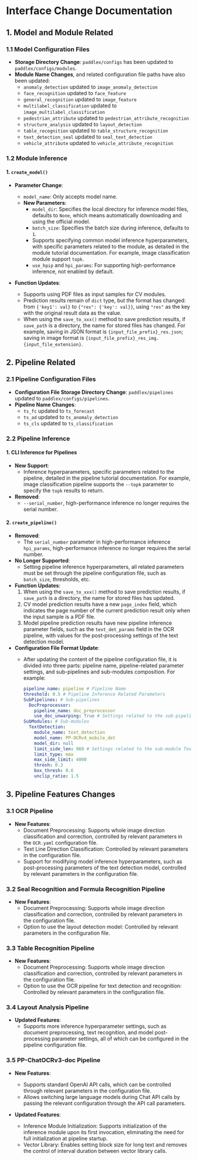 # Interface Change Documentation

## 1. Model and Module Related

### 1.1 Model Configuration Files

- **Storage Directory Change**: `paddlex/configs` has been updated to `paddlex/configs/modules`.
- **Module Name Changes**, and related configuration file paths have also been updated:
  - `anomaly_detection` updated to `image_anomaly_detection`
  - `face_recognition` updated to `face_feature`
  - `general_recognition` updated to `image_feature`
  - `multilabel_classification` updated to `image_multilabel_classification`
  - `pedestrian_attribute` updated to `pedestrian_attribute_recognition`
  - `structure_analysis` updated to `layout_detection`
  - `table_recognition` updated to `table_structure_recognition`
  - `text_detection_seal` updated to `seal_text_detection`
  - `vehicle_attribute` updated to `vehicle_attribute_recognition`

### 1.2 Module Inference

#### 1. `create_model()`

- **Parameter Change**:
  - `model_name`: Only accepts model name.
  - **New Parameters**:
    - `model_dir`: Specifies the local directory for inference model files, defaults to `None`, which means automatically downloading and using the official model.
    - `batch_size`: Specifies the batch size during inference, defaults to `1`.
    - Supports specifying common model inference hyperparameters, with specific parameters related to the module, as detailed in the module tutorial documentation. For example, image classification module support `topk`.
    - `use_hpip` and `hpi_params`: For supporting high-performance inference, not enabled by default.

- **Function Updates**:
  - Supports using PDF files as input samples for CV modules.
  - Prediction results remain of `dict` type, but the format has changed: from `{'key1': val}` to `{"res": {'key': val}}`, using `"res"` as the key with the original result data as the value.
  - When using the `save_to_xxx()` method to save prediction results, if `save_path` is a directory, the name for stored files has changed. For example, saving in JSON format is `{input_file_prefix}_res.json`; saving in image format is `{input_file_prefix}_res_img.{input_file_extension}`.

## 2. Pipeline Related

### 2.1 Pipeline Configuration Files

- **Configuration File Storage Directory Change**: `paddlex/pipelines` updated to `paddlex/configs/pipelines`.
- **Pipeline Name Changes**:
  - `ts_fc` updated to `ts_forecast`
  - `ts_ad` updated to `ts_anomaly_detection`
  - `ts_cls` updated to `ts_classification`

### 2.2 Pipeline Inference

#### 1. CLI Inference for Pipelines

- **New Support**:
  - Inference hyperparameters, specific parameters related to the pipeline, detailed in the pipeline tutorial documentation. For example, image classification pipeline supports the `--topk` parameter to specify the `topk` results to return.
- **Removed**:
  - `--serial_number`, high-performance inference no longer requires the serial number.

#### 2. `create_pipeline()`

- **Removed**:
  - The `serial_number` parameter in high-performance inference `hpi_params`, high-performance inference no longer requires the serial number.
- **No Longer Supported**:
  - Setting pipeline inference hyperparameters, all related parameters must be set through the pipeline configuration file, such as `batch_size`, thresholds, etc.
- **Function Updates**:
  1. When using the `save_to_xxx()` method to save prediction results, if `save_path` is a directory, the name for stored files has updated.
  2. CV model prediction results have a new `page_index` field, which indicates the page number of the current prediction result only when the input sample is a PDF file.
  3. Model pipeline prediction results have new pipeline inference parameter fields, such as the `text_det_params` field in the OCR pipeline, with values for the post-processing settings of the text detection model.
- **Configuration File Format Update**:
  - After updating the content of the pipeline configuration file, it is divided into three parts: pipeline name, pipeline-related parameter settings, and sub-pipelines and sub-modules composition. For example:

    ```yaml
    pipeline_name: pipeline # Pipeline Name
    threshold: 0.5 # Pipeline Inference Related Parameters
    SubPipelines: # Sub-pipelines
      DocPreprocessor:
        pipeline_name: doc_preprocessor
        use_doc_unwarping: True # Settings related to the sub-pipeline DocPreprocessor
    SubModules: # Sub-modules
      TextDetection:
        module_name: text_detection
        model_name: PP-OCRv4_mobile_det
        model_dir: null
        limit_side_len: 960 # Settings related to the sub-module TextDetection
        limit_type: max
        max_side_limit: 4000
        thresh: 0.3
        box_thresh: 0.6
        unclip_ratio: 1.5
    ```

## 3. Pipeline Features Changes

### 3.1 OCR Pipeline

- **New Features**:
  - Document Preprocessing: Supports whole image direction classification and correction, controlled by relevant parameters in the `OCR.yaml` configuration file.
  - Text Line Direction Classification: Controlled by relevant parameters in the configuration file.
  - Support for modifying model inference hyperparameters, such as post-processing parameters of the text detection model, controlled by relevant parameters in the configuration file.

### 3.2 Seal Recognition and Formula Recognition Pipeline

- **New Features**:
  - Document Preprocessing: Supports whole image direction classification and correction, controlled by relevant parameters in the configuration file.
  - Option to use the layout detection model: Controlled by relevant parameters in the configuration file.

### 3.3 Table Recognition Pipeline

- **New Features**:
  - Document Preprocessing: Supports whole image direction classification and correction, controlled by relevant parameters in the configuration file.
  - Option to use the OCR pipeline for text detection and recognition: Controlled by relevant parameters in the configuration file.

### 3.4 Layout Analysis Pipeline

- **Updated Features**:
  - Supports more inference hyperparameter settings, such as document preprocessing, text recognition, and model post-processing parameter settings, all of which can be configured in the pipeline configuration file.

### 3.5 PP-ChatOCRv3-doc Pipeline

- **New Features**:
  - Supports standard OpenAI API calls, which can be controlled through relevant parameters in the configuration file.
  - Allows switching large language models during Chat API calls by passing the relevant configuration through the API call parameters.

- **Updated Features**:
  - Inference Module Initialization: Supports initialization of the inference module upon its first invocation, eliminating the need for full initialization at pipeline startup.
  - Vector Library: Enables setting block size for long text and removes the control of interval duration between vector library calls.
